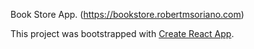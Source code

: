Book Store App.
(https://bookstore.robertmsoriano.com)

This project was bootstrapped with [Create React App](https://github.com/facebook/create-react-app).